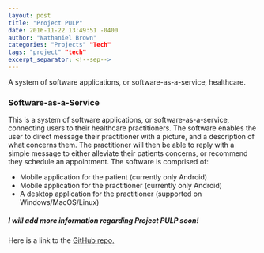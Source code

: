 ```yaml
---
layout: post
title: "Project PULP"
date: 2016-11-22 13:49:51 -0400
author: "Nathaniel Brown"
categories: "Projects" "Tech"
tags: "project" "tech"
excerpt_separator: <!--sep-->
---
```

A system of software applications, or software-as-a-service, healthcare.
<!--sep-->

### Software-as-a-Service ###

This is a system of software applications, or software-as-a-service, connecting users to their healthcare practitioners.
The software enables the user to direct message their practitioner with a picture, and a description of what
concerns them. The practitioner will then be able to reply with a simple message to either alleviate their
patients concerns, or recommend they schedule an appointment. The software is comprised of:
- Mobile application for the patient (currently only Android)
- Mobile application for the practitioner (currently only Android)
- A desktop application for the practitioner (supported on Windows/MacOS/Linux)

##### I will add more information regarding Project PULP soon! #####

Here is a link to the [GitHub repo.](https://github.com/NJTuley/TravoltaProject)
